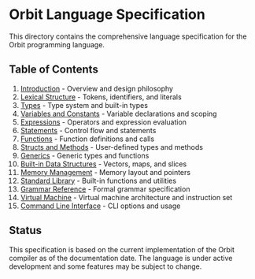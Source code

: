 # Orbit Language Specification

This directory contains the comprehensive language specification for the Orbit programming language.

## Table of Contents

1. [Introduction](01-introduction.md) - Overview and design philosophy
2. [Lexical Structure](02-lexical-structure.md) - Tokens, identifiers, and literals
3. [Types](03-types.md) - Type system and built-in types
4. [Variables and Constants](04-variables-constants.md) - Variable declarations and scoping
5. [Expressions](05-expressions.md) - Operators and expression evaluation
6. [Statements](06-statements.md) - Control flow and statements
7. [Functions](07-functions.md) - Function definitions and calls
8. [Structs and Methods](08-structs-methods.md) - User-defined types and methods
9. [Generics](09-generics.md) - Generic types and functions
10. [Built-in Data Structures](10-builtin-data-structures.md) - Vectors, maps, and slices
11. [Memory Management](11-memory-management.md) - Memory layout and pointers
12. [Standard Library](12-standard-library.md) - Built-in functions and utilities
13. [Grammar Reference](13-grammar-reference.md) - Formal grammar specification
14. [Virtual Machine](14-virtual-machine.md) - Virtual machine architecture and instruction set
15. [Command Line Interface](15-command-line-interface.md) - CLI options and usage

## Status

This specification is based on the current implementation of the Orbit compiler as of the documentation date. The language is under active development and some features may be subject to change.
